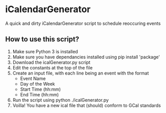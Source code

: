 # iCalendarGenerator
A quick and dirty iCalendarGenerator script to schedule reoccuring events

## How to use this script?
1. Make sure Python 3 is installed
1. Make sure you have dependancies installed using pip install 'package'
1. Download the icalGenerator.py script
1. Edit the constants at the top of the file
1. Create an input file, with each line being an event with the format
	* Event Name
	* Day of the Week
	* Start Time (hh:mm)
	* End Time (hh:mm)
1. Run the script using python ./icalGenerator.py
1. Voilla! You have a new ical file that (should) conform to GCal standards
